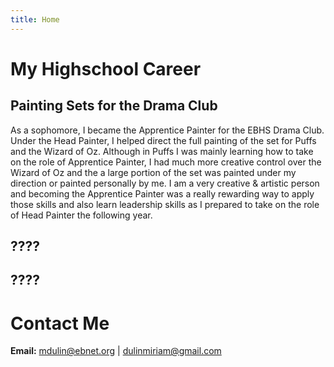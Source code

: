 ```yaml
---
title: Home
---
```

# My Highschool Career
## Painting Sets for the Drama Club
As a sophomore, I became the Apprentice Painter for the EBHS Drama Club. Under the Head Painter, I helped direct the full painting of the set for Puffs and the Wizard of Oz. Although in Puffs I was mainly learning how to take on the role of Apprentice Painter, I had much more creative control over the Wizard of Oz and the a large portion of the set was painted under my direction or painted personally by me. I am a very creative & artistic person and becoming the Apprentice Painter was a really rewarding way to apply those skills and also learn leadership skills as I prepared to take on the role of Head Painter the following year.
## ????
## ????
# Contact Me
**Email:** <mdulin@ebnet.org> | <dulinmiriam@gmail.com>
